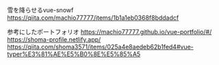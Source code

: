 雪を降らせるvue-snowf
https://qiita.com/machio77777/items/1b1a1eb0368f8bddadcf

参考にしたポートフォリオ
https://machio77777.github.io/vue-portfolio/#/
https://shoma-profile.netlify.app/
https://qiita.com/shoma3571/items/025a4e8aedeb62b1fed4#vue-typer%E3%81%AE%E5%B0%8E%E5%85%A5